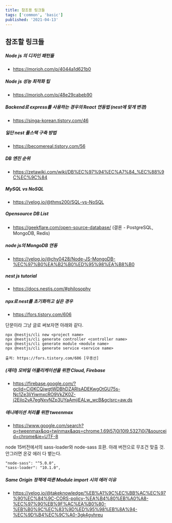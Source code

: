 ```yaml
---
title: 참조용 링크들
tags: ['common', 'basic']
published: '2021-04-13'
---
```

## 참조할 링크들
##### Node js 의 디자인 패턴들
+ https://morioh.com/p/4044a1d621b0

##### Node js 성능 최적화 팁
+ https://morioh.com/p/48e29cabeb90

##### Backend로 express를 사용하는 경우의 React 연동법 (nest에 맞게 변경)
+ https://singa-korean.tistory.com/46

##### 일단 nest 풀스택 구축 방법
+ https://becomereal.tistory.com/56

##### DB 엔진 순위
+ https://zetawiki.com/wiki/DB%EC%97%94%EC%A7%84_%EC%88%9C%EC%9C%84

##### MySQL vs NoSQL
+ https://velog.io/@thms200/SQL-vs-NoSQL

##### Opensource DB List
+ https://geekflare.com/open-source-database/ (결론 - PostgreSQL, MongoDB, Redis)

##### node js의 MongoDB 연동
+ https://velog.io/@chy0428/Node-JS-MongoDB-%EC%97%B0%EA%B2%B0%ED%95%98%EA%B8%B0

##### nest js tutorial
+ https://docs.nestjs.com/#philosophy

##### npx로 nest를 초기화하고 싶은 경우
+ https://fors.tistory.com/606

단문이라 그냥 글로 써보자면 아래와 같다.
```
npx @nestjs/cli new <project name>
npx @nestjs/cli generate controller <controller name>
npx @nestjs/cli generate module <module name>
npx @nestjs/cli generate service <service name>

출처: https://fors.tistory.com/606 [우종선]
```
##### (재미) 모바일 어플리케이션을 위한 Cloud, Firebase
+ https://firebase.google.com/?gclid=Cj0KCQjwgtWDBhDZARIsADEKwgOtGU75s-Nc1Ze3liYiwmxcRO9VkZK0Z-j2Eilo2vA7egNxvNZp3UYaAmjiEALw_wcB&gclsrc=aw.ds

##### 애니메이션 처리를 위한 tweenmax
+ https://www.google.com/search?q=tweenmax&oq=twinmax&aqs=chrome.1.69i57j0i10l9.5327j0j7&sourceid=chrome&ie=UTF-8

node 15버전에서의 sass-loader와 node-sass 호환. 아래 버전으로 무조건 맞출 것. 안그러면 온갖 에러 다 뱉는다.
```
"node-sass": "^5.0.0",
"sass-loader": "10.1.0",
```

##### Same Origin 정책에 따른 Module import 시의 에러 이유
+ https://velog.io/@takeknowledge/%EB%A1%9C%EC%BB%AC%EC%97%90%EC%84%9C-CORS-policy-%EA%B4%80%EB%A0%A8-%EC%97%90%EB%9F%AC%EA%B0%80-%EB%B0%9C%EC%83%9D%ED%95%98%EB%8A%94-%EC%9D%B4%EC%9C%A0-3gk4gyhreu
